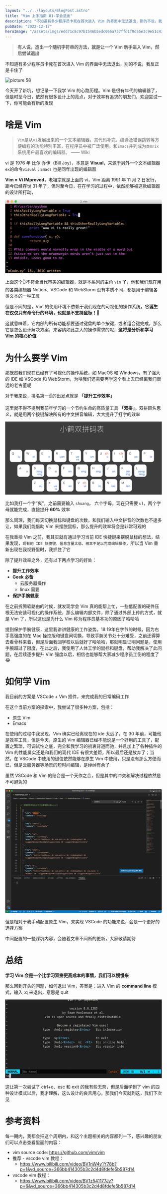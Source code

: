 ```yaml
---
layout: "../../layouts/BlogPost.astro"
title: "Vim 上手指南 01-学会退出"
description: "不知道有多少程序员卡死在首次进入 Vim 的界面中无法退出，别的不说，我反正是卡住了"
pubDate: "2022-12-17"
heroImage: "/assets/imgs/edd71c8c97b1546b5edc066a737ffd1f9d55e3c9e51c43b32fb4d99c740cbfc6.png"
---
```


> **有人说，造出一个随机字符串的方法，就是让一个 Vim 新手进入 Vim，然后尝试退出**

不知道有多少程序员卡死在首次进入 Vim 的界面中无法退出，别的不说，我反正是卡住了

![picture 58](/assets/imgs/7be7ca6d7a7ce8e8a06ed17636c86d126ae82c2875397fe276ab9eb51c56543b.png)  

今天开了新坑，想记录一下我学 Vim 的心路历程。Vim 是很有年代的编辑器了，但是时至今日，依然有很多设计上的亮点，对于效率有追求的朋友们，欢迎尝试一下，你可能会有新的发现

# 啥是 Vim

> `Vim`是从`vi`发展出来的一个文本编辑器。其代码补完、编译及错误跳转等方便编程的功能特别丰富，在程序员中被广泛使用。和`Emacs`并列成为`类Unix`系统用户最喜欢的编辑器。 —— Wiki

vi 是 1976 年 比尔·乔伊（Bill Joy），本意是 **Visual**，来源于另外一个文本编辑器`ex`的命令`visual`；`Emacs` 也是同年出现的编辑器

**Vim = Vi IMproved**，老祖宗就是上面的 vi，Vim 距离 1991 年 11 月 2 日发行，距今已经存世 31 年了，但时至今日，在在学习的过程中，依然能够被这款编辑器的设计所打动，

![picture 60](../../../public/assets/imgs/32d8378baca523ec56033b4be45a8d6c5d4dead591298b87d20edee6388b6fe7.png)

上面这个👆不符合当代审美的编辑器，就是本系列的主角 `Vim` 了，他和我们现在用的各类编辑器 Notion、VSCode 和 WebStorm 没有本质不同，都是用于编辑各类文本的一种工具

但是不同的是，Vim 的使用环境不依赖于我们现在的可视化的操作系统，**它诞生在仅仅只有命令行的环境，也就是不支持鼠标！🐶**

这就意味着，它内部的所有功能都要通过键盘的单个按键，或者组合键完成，那么它是怎么设计解决方案，来容纳如此之大的操作需求的呢，**这将是分析和学习 Vim 的核心价值**

# 为什么要学 Vim

那既然我们现在已经有了可视化的操作系统，如 MacOS 和 Windows，有了强大的 IDE 如 VSCode 和 WebStorm，为啥我们还需要再学这个看上去已经离我们很远的老古董呢

对于我来说，排名第一️☝的出发点就是 **「提升工作效率」**

这里就不得不提到我前年学习的一个节约生命的高质量工具 **「双拼」**。双拼顾名思义，就是用两个按键解决所有的中文拼音编辑，大大提升了打字的效率

![picture 64](../../../public/assets/imgs/6adc49787aee11be08ec6f681f30483ff72251b06db309fa94bf1c5d7a924763.png)  

比如我打一个字“爽”，之前需要输入 `shuang`， 六个字母，现在只需要 `ul`，两个字母就能完成，直接提升 **60%** 效率

那么同理，我们每天切换鼠标和键盘的次数，和我们输入中文拼音的次数也不遑多让，如果我们能借助 Vim 来摆脱鼠标，那么提升的效率将会是非常可观的

在我重拾 Vim 之前，我其实就有通过学习当前 IDE 快捷键来摆脱鼠标的想法，结果发现，`现有的 IDE 快捷键，信息含量太低，根本不足以完成编辑操作`，所以当 Vim 重新出现在我视野里时，我抓住了它

除了提升效率之外，还有以下两点学习的好处：

- **提升工作效率**
- **Geek 必备**
  - 云服务器操作
  - linux 需要
- **保护手腕健康**

在之前折腾软路由的时候，就发现学会 Vim 真的能帮上忙，一些低配置的硬件压根无法安装可视化的操作系统，那么编辑内部文件，除了通过外部上传的方式，就是 Vim 了，所以这也是为什么 Vim 称为程序员基本功的原因了哈哈哈

提到保护手腕健康，这里我讲讲健康的工作姿势。18 19年在字节的时候，因为右手高强度的在 Mac 操控版和键盘间切换，导致手腕关节处十分难受，之前还得算去看骨科来着，但是后面我回学校以后就好了哈哈哈，那就明显证明问题是，使用手腕超过了限度，在此之后，我使用了人体工学的鼠标和键盘，帮助我解决了此问题，在后续逐步提升 Vim 强度以后，相信也能够帮大家减少程序员工伤的程度了 😂

# 如何学 Vim

我目前的方案是 VSCode + Vim 插件，来完成我的日常编码工作

在这个当前方案的探索中，我尝试了很多种方案，包括：

- 原生 Vim
- Emacs

在使用的过程中我发现，Vim 确实已经离现在的 ide 太远了，在 30 年前，可能他是效率工具，但是今天，原生的 Vim 编辑器已经不能说是一个好用的工具了，配置之繁琐，可调试性之底，完全和我学习的初衷背道而驰，并且加上了各种插件的 Vim 的性能属实还是和我们的现代 IDE 有很大差距，所以最后还是放弃了；当然，在 VSCode 中使用的键位依然能够在原生 Vim 中使用，只是没有那么方便而已，但是云服务器等场景的短时间编辑，是绰绰有余了

虽然 VSCode 和 Vim 的结合是一个天作之合，但是其中的冲突和解决过程依然是不可避免的

![picture 65](../../../public/assets/imgs/c37ad7f657b1e4b489836dba4a522dca40e4297437c3ab5942358af6ac26d30d.png)  

但是相对于我手动配置原生 Vim，来实现 VSCode 的功能来说，会是一个更好的选择方案

中间配置的一些踩坑内容，会随着文章不间断的更新，大家敬请期待

# 总结

**学习 Vim 会是一个比学习双拼更高成本的事情，我们可以慢慢来**

那么回到开头的问题，如何退出 Vim，答案是：进入 Vim 的 **command line** 模式，输入 :q 来退出，意思是 quit

![picture 66](../../../public/assets/imgs/e2bb5751b36a274bf1b4272d5260273a2d79e72905e0f16846f9cf57116342e1.png)  

这让第一次尝试了 ctrl+c、esc 和 exit 的我有些无奈，但是后面学到了 vim 的四种设计模式以后，我才理解，这么设计的良苦用心，那我们今天就到这，我们下次见

# 参考资料

每一期内，我都会把这个周期内，和这个主题相关的内容都列一下，感兴趣的朋友们可以点击查看里面的内容：

- vim source code: <https://github.com/vim/vim>
- 推荐 - vscode vim 教程：
  - <https://www.bilibili.com/video/BV1nW4y1Y78b?p=1&vd_source=366bb414305b3c2d4d8fdefe5b587d14>
- vscode vim 教程：
  - <https://www.bilibili.com/video/BV1z541177Jy?p=6&vd_source=366bb414305b3c2d4d8fdefe5b587d14>
